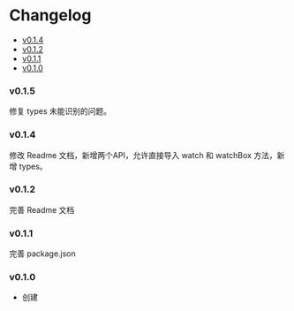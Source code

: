 <!-- START doctoc generated TOC please keep comment here to allow auto update -->
<!-- DON'T EDIT THIS SECTION, INSTEAD RE-RUN doctoc TO UPDATE -->
# Changelog

- [v0.1.4](#v014)
- [v0.1.2](#v012)
- [v0.1.1](#v011)
- [v0.1.0](#v010)

<!-- END doctoc generated TOC please keep comment here to allow auto update -->

### v0.1.5

修复 types 未能识别的问题。

### v0.1.4

修改 Readme 文档，新增两个API，允许直接导入 watch 和 watchBox 方法，新增 types。

### v0.1.2

完善 Readme 文档

### v0.1.1

完善 package.json

### v0.1.0

- 创建
